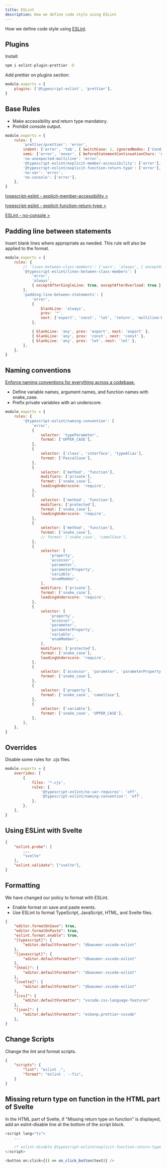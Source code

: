 ```yaml
---
title: ESLint
description: How we define code style using ESLint
---
```


How we define code style using [ESLint](https://eslint.org/).

## Plugins

Install:

```bash
npm i eslint-plugin-prettier -D
```

Add prettier on plugins section:

```js:.eslintrc.cjs
module.exports = {
	plugins: ['@typescript-eslint', 'prettier'],
}
```

## Base Rules

- Make accessibility and return type mandatory.
- Prohibit console output.

```js:.eslintrc.cjs
module.exports = {
	rules: {
		'prettier/prettier': 'error',
		indent: ['error', 'tab', { SwitchCase: 1, ignoredNodes: ['ConditionalExpression'] }],
		semi: ['error', 'never', { beforeStatementContinuationChars: 'never' }],
		'no-unexpected-multiline': 'error',
		'@typescript-eslint/explicit-member-accessibility': ['error'],
		'@typescript-eslint/explicit-function-return-type': ['error'],
		'no-var': 'error',
		'no-console': ['error'],
	},
}
```

[typescript-eslint - explicit-member-accessibility >](https://typescript-eslint.io/rules/explicit-member-accessibility/)

[typescript-eslint - explicit-function-return-type >](https://typescript-eslint.io/rules/explicit-function-return-type/)

[ESLint - no-console >](https://eslint.org/docs/latest/rules/no-console)

## Padding line between statements

Insert blank lines where appropriate as needed.
This rule will also be applied to the format.

```js:.eslintrc.cjs
module.exports = {
	rules: {
		// 'lines-between-class-members': ['warn', 'always', { exceptAfterSingleLine: true }],
		'@typescript-eslint/lines-between-class-members': [
			'error',
			'always',
			{ exceptAfterSingleLine: true, exceptAfterOverload: true },
		],
		'padding-line-between-statements': [
			'error',
			{
				blankLine: 'always',
				prev: '*',
				next: ['export', 'const', 'let', 'return', 'multiline-block-like', 'multiline-expression'],
			},

			{ blankLine: 'any', prev: 'export', next: 'export' },
			{ blankLine: 'any', prev: 'const', next: 'const' },
			{ blankLine: 'any', prev: 'let', next: 'let' },
		],
	},
}
```

## Naming conventions

[Enforce naming conventions for everything across a codebase.](https://typescript-eslint.io/rules/naming-convention/)

- Define variable names, argument names, and function names with snake_case.
- Prefix private variables with an underscore.

```js:.eslintrc.cjs
module.exports = {
	rules: {
		'@typescript-eslint/naming-convention': [
			'error',
			{
				selector: 'typeParameter',
				format: ['UPPER_CASE'],
			},
			{
				selector: ['class', 'interface', 'typeAlias'],
				format: ['PascalCase'],
			},
			{
				selector: ['method', 'function'],
				modifiers: ['private'],
				format: ['snake_case'],
				leadingUnderscore: 'require',
			},
			{
				selector: ['method', 'function'],
				modifiers: ['protected'],
				format: ['snake_case'],
				leadingUnderscore: 'require',
			},
			{
				selector: ['method', 'function'],
				format: ['snake_case'],
				// format: ['snake_case', 'camelCase'],
			},
			{
				selector: [
					'property',
					'accessor',
					'parameter',
					'parameterProperty',
					'variable',
					'enumMember',
				],
				modifiers: ['private'],
				format: ['snake_case'],
				leadingUnderscore: 'require',
			},
			{
				selector: [
					'property',
					'accessor',
					'parameter',
					'parameterProperty',
					'variable',
					'enumMember',
				],
				modifiers: ['protected'],
				format: ['snake_case'],
				leadingUnderscore: 'require',
			},
			{
				selector: ['accessor', 'parameter', 'parameterProperty', 'enumMember'],
				format: ['snake_case'],
			},
			{
				selector: ['property'],
				format: ['snake_case', 'camelCase'],
			},
			{
				selector: ['variable'],
				format: ['snake_case', 'UPPER_CASE'],
			},
		],
	},
}
```

## Overrides

Disable some rules for .cjs files.

```js:.eslintrc.cjs
module.exports = {
	overrides: [
		{
			files: '*.cjs',
			rules: {
				'@typescript-eslint/no-var-requires': 'off',
				'@typescript-eslint/naming-convention': 'off',
			},
		},
	],
}
```

## Using ESLint with Svelte

```json:.vscode/settings.json
{
	"eslint.probe": [
		...
		"svelte"
	],
	"eslint.validate": ["svelte"],
}
```

## Formatting

We have changed our policy to format with ESLint.

- Enable format on save and paste events.
- Use ESLint to format TypeScript, JavaScript, HTML, and Svelte files.

```json:.vscode/settings.json
{
	"editor.formatOnSave": true,
	"editor.formatOnPaste": true,
	"eslint.format.enable": true,
	"[typescript]": {
		"editor.defaultFormatter": "dbaeumer.vscode-eslint"
	},
	"[javascript]": {
		"editor.defaultFormatter": "dbaeumer.vscode-eslint"
	},
	"[html]": {
		"editor.defaultFormatter": "dbaeumer.vscode-eslint"
	},
	"[svelte]": {
		"editor.defaultFormatter": "dbaeumer.vscode-eslint"
	},
	"[css]": {
		"editor.defaultFormatter": "vscode.css-language-features"
	},
	"[json]": {
		"editor.defaultFormatter": "esbenp.prettier-vscode"
	},
}
```

## Change Scripts

Change the lint and format scripts.

```json:package.json
{
	"scripts": {
		"lint": "eslint .",
		"format": "eslint . --fix",
	}
}
```

## Missing return type on function in the HTML part of Svelte

In the HTML part of Svelte, if "Missing return type on function" is displayed, add an eslint-disable line at the bottom of the script block.

```ts
<script lang="ts">
	...

	/* eslint-disable @typescript-eslint/explicit-function-return-type */
</script>

<button on:click={() => on_click_button(text)} />
```
